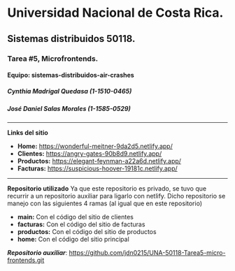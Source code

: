 # Universidad Nacional de Costa Rica.
## Sistemas distribuidos 50118.
### Tarea #5, Microfrontends.
#### Equipo: sistemas-distribuidos-air-crashes
##### Cynthia Madrigal Quedasa  (1-1510-0465)
##### José Daniel Salas Morales (1-1585-0529)
***
**Links del sitio**
* **Home:** https://wonderful-meitner-9da2d5.netlify.app/
* **Clientes:** https://angry-gates-90b8d9.netlify.app/
* **Productos:** https://elegant-feynman-a22a6d.netlify.app/
* **Facturas:** https://suspicious-hoover-19181c.netlify.app/
***
**Repositorio utilizado**
Ya que este repositorio es privado, se tuvo que recurrir a un repositorio auxiliar para ligarlo con netlify.
Dicho repositorio se manejo con las siguientes 4 ramas (al igual que en este repositorio)
* **main:** Con el código del sitio de clientes
* **facturas:** Con el código del sitio de facturas
* **productos:** Con el código del sitio de productos
* **home:** Con el código del sitio principal

 ***Repositorio auxiliar***: https://github.com/jdn0215/UNA-50118-Tarea5-micro-frontends.git 


